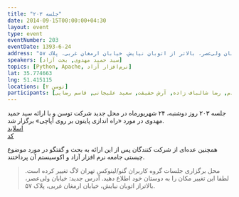 ```yaml
---
title: "جلسه ۲۰۳"
date: 2014-09-15T00:00:00+04:30
layout: event
type: event
eventNumber: 203
eventDate: 1393-6-24
address: "خیابان ولی‌عصر، بالاتر ‌از اتوبان نیایش، خیابان ارمغان غربی، پلاک ۵۷"
speakers: [سید حمید مهدوی, بحث آزاد]
topics: [Python, Apache, نرم‌افزار آزاد]
lat: 35.774663
lng: 51.415115
locations: [توسن ۲]
participants: [کوشا اسماعیل پور, بهنام توکلی کرمانی, کیوان هدایتی, پوریا الهی, محمد خوشنودی, محمد درویش, وحید یوسفی, جواد سرآبادانی, شایان معمارزاده, علی حفاظتی, سید محمدمسعود صدرنژاد, محسن فرهادی, پیام صادری, مرتضی پروینی, حسین کزازی, الهام ترحمی, پریا میرزایی, شکوفه حسینی, شکوفا حسینی, مهدی حمیدی, نوید امامی, احسان صادقی نشاط, پژمان کریمی, مهرداد شکیبا, یوسف نجفی, علی رستمی, امیرحسین گودرزی, محمدحسین حامدی, مریم رضایی, نیما ابرازی, علی قاسم پور, سالار صمدی مقدم, رضا شالباف زاده, آرش حقیقت, سعید علیجانی, قاسم رضایی, ARF1372, امیرحسین فیروزیان, علیرضا حسینی, مرتضی جوان, محمدحسین چهاردولی, علیرضا سجادی نیا, امیل صدق, اشکان قاسمی, سینا احمدی, امیر آهنگری, حسین آقایی, رضا علیزاده مجد, سید حمید مهدوی]
---
```

جلسه ۲۰۳ روز دو‌شنبه، ۲۴ شهریور‌ماه در محل جدید شرکت توسن و با ارائه سید حمید مهدوی در مورد «راه اندازی پایتون بر روی آپاچی» برگزار شد.   
[اسلاید](/events/presentations/203/mod_wsgi.odp)  
[کد](/events/code/203/examples.tar.gz)  

همچنین عده‌ای از شرکت کنندگان پس از این ارائه به بحث و گفتگو در مورد موضوع چیستی جامعه نرم افزار آزاد و اکوسیستم آن پرداختند.

> محل برگزاری جلسات گروه کاربران گنو/لینوکس تهران لاگ تغییر کرده است. لطفا این تغییر مکان را به دوستان خود اطلاع دهید.
آدرس جدید: خیابان ولی‌عصر، بالاتر‌از اتوبان نیایش، خیابان ارمغان غربی، پلاک ۵۷.